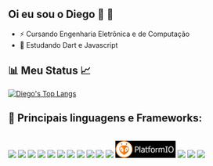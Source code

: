 ## Oi eu sou o Diego 🌱	🚀
- ⚡ Cursando Engenharia Eletrônica e de Computação
- 📝 Estudando Dart e Javascript

<!--
**diego-r93/diego-r93** is a ✨ _special_ ✨ repository because its `README.md` (this file) appears on your GitHub profile.

Here are some ideas to get you started:

- 🔭 I’m currently working on ...
- 🌱 I’m currently learning ...
- 👯 I’m looking to collaborate on ...
- 🤔 I’m looking for help with ...
- 💬 Ask me about ...
- 📫 How to reach me: ...
- 😄 Pronouns: ...
- ⚡ Fun fact: ...
-->

## :bar_chart:  Meu Status  :chart_with_upwards_trend:
[![Diego's Top Langs](https://github-readme-stats.vercel.app/api/top-langs?username=diego-r93&langs_count=6&exclude_repo=AVR-e-Arduino&show_icons=true&locale=pt-br&layout=compact)](https://github.com/anuraghazra/github-readme-stats)

## 🧰 Principais linguagens e Frameworks:
<div style="display: inline_block"><br>
<a href="https://isocpp.org/"><img height= "35" src= "https://img.shields.io/badge/C-00599C?style=for-the-badge&logo=c&logoColor=white"></a>
<a href="https://isocpp.org/"><img height= "35" src= "https://img.shields.io/badge/C%2B%2B-00599C?style=for-the-badge&logo=c%2B%2B&logoColor=white"></a>
<a href="https://www.javascript.com/"><img height= "35" src= "https://img.shields.io/badge/JavaScript-F7DF1E?style=for-the-badge&logo=javascript&logoColor=black"></a>
<a href="https://www.python.org/"><img height= "35" src= "https://img.shields.io/badge/Python-3776AB?style=for-the-badge&logo=python&logoColor=white"></a>
<a href="https://dart.dev/"><img height= "35" src= "https://img.shields.io/badge/Dart-0175C2?style=for-the-badge&logo=dart&logoColor=white"></a>
<a href="https://flutter.dev/"><img height= "35" src= "https://img.shields.io/badge/Flutter-02569B?style=for-the-badge&logo=flutter&logoColor=white"></a>
<a href="https://nodejs.org/en/"><img height= "35" src= "https://img.shields.io/badge/Node.js-339933?style=for-the-badge&logo=nodedotjs&logoColor=white"></a>
<a href="https://expressjs.com/"><img height= "35" src= "https://img.shields.io/badge/Express.js-000000?style=for-the-badge&logo=express&logoColor=white"></a>
<a href="https://nodered.org/"><img height= "35" src= "https://img.shields.io/badge/Node--Red-8F0000?style=for-the-badge&logo=nodered&logoColor=white"></a>
<a href="https://www.arduino.cc/"><img height= "35" src= "https://img.shields.io/badge/Arduino-00979D?style=for-the-badge&logo=Arduino&logoColor=white"></a>
<a href="https://www.raspberrypi.org/"><img height= "35" src= "https://img.shields.io/badge/Raspberry%20Pi-A22846?style=for-the-badge&logo=Raspberry%20Pi&logoColor=white"></a>
<a href="https://platformio.org/"><img height= "35" src= "/images/platformio-logo-black.png"></a>
<a href="https://git-scm.com/"><img height= "35" src= "https://img.shields.io/badge/GIT-E44C30?style=for-the-badge&logo=git&logoColor=white"></a>
<a href="https://code.visualstudio.com/"><img height= "35" src= "https://img.shields.io/badge/VS_Code-0078D4?style=for-the-badge&logo=visual%20studio%20code&logoColor=white"></a>
<a href="https://www.influxdata.com/"><img height= "35" src= "https://img.shields.io/badge/InfluxDB-22ADF6?style=for-the-badge&logo=InfluxDB&logoColor=white"></a>
</div>
